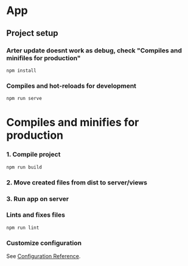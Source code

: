 # App

## Project setup
### Arter update doesnt work as debug, check "Compiles and minifiles for production"
```
npm install
```

### Compiles and hot-reloads for development
```
npm run serve
```

# Compiles and minifies for production
### 1. Compile project
```
npm run build
```
### 2. Move created files from dist to server/views
### 3. Run app on server

### Lints and fixes files
```
npm run lint
```

### Customize configuration
See [Configuration Reference](https://cli.vuejs.org/config/).
